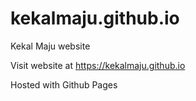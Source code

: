 # kekalmaju.github.io

Kekal Maju website

Visit website at https://kekalmaju.github.io

Hosted with Github Pages
